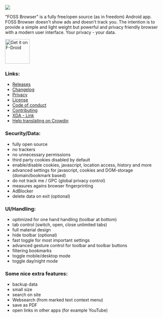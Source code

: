 <img src="https://github.com/scoute-dich/browser/blob/master/graphics/Zeichnung_features.png" /></a>

"FOSS Browser" is a fully free/open source (as in freedom) Android app. FOSS Browser doesn't show ads and doesn't track you. The intention is to provide a simple and light weight but powerful and privacy friendly browser with a modern user interface. Your privacy - your data.

<a href="https://f-droid.org/packages/de.baumann.browser/" target="_blank">
<img src="https://f-droid.org/badge/get-it-on.png" alt="Get it on F-Droid" height="80"/></a>

### Links:
- [Releases](https://github.com/scoute-dich/browser/releases)
- [Changelog](https://github.com/scoute-dich/browser/blob/master/CHANGELOG.md)
- [Privacy](https://github.com/scoute-dich/browser/blob/master/PRIVACY.md)
- [License](https://github.com/scoute-dich/browser/blob/master/LICENSE.md)
- [Code of conduct](https://github.com/scoute-dich/browser/blob/master/CODE_OF_CONDUCT.md)
- [Contributing](https://github.com/scoute-dich/browser/blob/master/CONTRIBUTING.md)
- [XDA - Link](http://forum.xda-developers.com/android/apps-games/app-browser-t3500091)
- [Help translating on Crowdin](https://crowdin.com/project/foss-browser)


### Security/Data:

- fully open source
- no trackers
- no unnecessary permissions
- third party cookies disabled by default
- enable/disable cookies, javascript, location access, history and more
- advanced settings for javascript, cookies and DOM-storage (domain/bookmark based)
- do not track me / GPC (global privacy control)
- measures agains browser fingerprinting
- AdBlocker
- delete data on exit (optional)


### UI/Handling:

- optimized for one hand handling (toolbar at bottom)
- tab control (switch, open, close unlimited tabs)
- full material design
- hide toolbar (optional)
- fast toggle for most important settings
- advanced gesture control for toolbar and toolbar buttons
- filtering bookmarks
- toggle mobile/desktop mode
- toggle day/night mode


### Some nice extra features:

- backup data
- small size
- search on site
- Websearch (from marked text context menu)
- save as PDF
- open links in other apps (for example YouTube)
